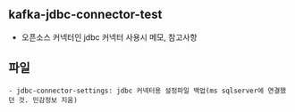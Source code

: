 ## kafka-jdbc-connector-test
- 오픈소스 커넥터인 jdbc 커넥터 사용시 메모, 참고사항

## 파일
    - jdbc-connector-settings: jdbc 커넥터용 설정파일 백업(ms sqlserver에 연결했던 것. 민감정보 지움)

